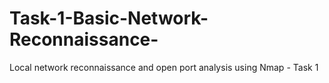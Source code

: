 # Task-1-Basic-Network-Reconnaissance-
Local network reconnaissance and open port analysis using Nmap - Task 1
